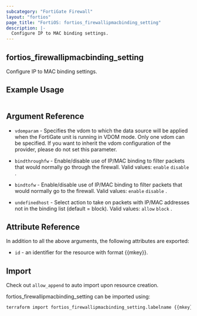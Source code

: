 ```yaml
---
subcategory: "FortiGate Firewall"
layout: "fortios"
page_title: "FortiOS: fortios_firewallipmacbinding_setting"
description: |-
  Configure IP to MAC binding settings.
---
```


## fortios_firewallipmacbinding_setting
Configure IP to MAC binding settings.

## Example Usage

```hcl

```

## Argument Reference
* `vdomparam` - Specifies the vdom to which the data source will be applied when the FortiGate unit is running in VDOM mode. Only one vdom can be specified. If you want to inherit the vdom configuration of the provider, please do not set this parameter.

* `bindthroughfw` - Enable/disable use of IP/MAC binding to filter packets that would normally go through the firewall. Valid values: `enable` `disable` .
* `bindtofw` - Enable/disable use of IP/MAC binding to filter packets that would normally go to the firewall. Valid values: `enable` `disable` .
* `undefinedhost` - Select action to take on packets with IP/MAC addresses not in the binding list (default = block). Valid values: `allow` `block` .

## Attribute Reference

In addition to all the above arguments, the following attributes are exported:
* `id` - an identifier for the resource with format {{mkey}}.

## Import

Check out `allow_append` to auto import upon resource creation.

fortios_firewallipmacbinding_setting can be imported using:
```sh
terraform import fortios_firewallipmacbinding_setting.labelname {{mkey}}
```
